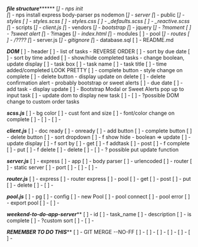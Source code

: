 *************file structure*******************
[*] - nps init  
[*] - nps install express body-parser ps nodemon
[*] - server
  [*] - public
    [*] - styles
      [ ] - styles.scss
      [ ] - styles.css
      [ ] - _defaults.scss
      [ ] - _reactive.scss
    [*] - scripts
      [*] - client.js
    [*] - vendors
      [*] - bootstrap
      [*] - jquery
      [*] - ?moment
      [ ] - ?sweet alert
    [*] - ?images
    [*] - index.html
  [*] - modules
    [ ] - pool
  [*] - routes
    [ ] - /????
  [*] - server.js
[*] - gitignore
[*] - database.sql
[ ] - README.md

***********************DOM***********************
[ ] - header
[ ] - list of tasks - REVERSE ORDER
  [ ] - sort by due date
  [ ] - sort by time added
  [ ] - show/hide completed tasks - change boolean, update display
  [ ] - task box
    [ ] - task name
    [ ] - task title
    [ ] - time added/completed LOOK PRETTY
    [ ] - complete button - style change on complete
    [ ] - delete button - display update on delete
      [ ] - delete confirmation alert - probably bootstrap or sweet alerts
    [ ] - due date
[ ] - add task - display update
  [ ] - Bootstrap Modal or Sweet Alerts pop up to input task
  [ ] - update dom to display new task
[ ] - 
[ ] - ?possible DOM change to custom order tasks

*********************scss.js*********************
[ ] - bg color
[ ] - cust font and size
[ ] - font/color change on complete
[ ] - 
[ ] - 
[ ] - 

*********************client.js*********************
[ ] - doc ready 
[ ] - onready
  [ ] - add button
  [ ] - complete button
  [ ] - delete button
  [ ] - sort dropdown
[ ] - f show hide - boolean => update
[ ] - update display
[ ] - f sort by
  [ ] - get
[ ] - f addtask
  [ ] - post
[ ] - f complete
  [ ] - put
[ ] - f delete
  [ ] - delete
[ ] - 
[ ] - ? possible put update function

*********************server.js*********************
[ ] - express
[ ] - app
[ ] - body parser
[ ] - urlencoded
[ ] - router
[ ] - static server
[ ] - port
[ ] - 
[ ] - 
[ ] - 

*********************router.js*********************
[ ] - express
[ ] - router express
[ ] - pool
[ ] - get
[ ] - post
[ ] - put
[ ] - delete
[ ] - 
[ ] - 

*********************pool.js*********************
[ ] - pg
[ ] - config
[ ] - new Pool
[ ] - pool connect
[ ] - pool error
[ ] - export pool
[ ] - 
[ ] - 

*************weekend-to-do-app-server***************
[ ] - id
[ ] - task_name
[ ] - description
[ ] - is complete
[ ] - ?custom sort
[ ] - 
[ ] - 

*****************REMEMBER TO DO THIS*******************
[ ] - GIT MERGE --NO-FF
[ ] - 
[ ] - 
[ ] - 
[ ] - 
[ ] - 
[ ] - 




